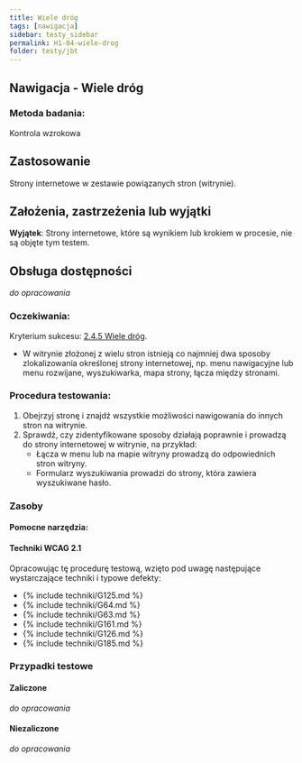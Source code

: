 ```yaml
---
title: Wiele dróg
tags: [nawigacja]
sidebar: testy_sidebar
permalink: H1-04-wiele-drog
folder: testy/jbt
---
```



## Nawigacja - Wiele dróg

### Metoda badania:
Kontrola wzrokowa

## Zastosowanie
Strony internetowe w zestawie powiązanych stron (witrynie).

## Założenia, zastrzeżenia lub wyjątki
**Wyjątek**: Strony internetowe, które są wynikiem lub krokiem w procesie, nie są objęte tym testem.

## Obsługa dostępności
_do opracowania_

### Oczekiwania:
Kryterium sukcesu: [2.4.5 Wiele dróg](https://wcag.lepszyweb.pl/#multiple-ways).
-	W witrynie złożonej z wielu stron istnieją co najmniej dwa sposoby zlokalizowania określonej strony internetowej, np. menu nawigacyjne lub menu rozwijane, wyszukiwarka, mapa strony, łącza między stronami.

### Procedura testowania:
1.	Obejrzyj stronę i znajdź wszystkie możliwości nawigowania do innych stron na witrynie.
2.	Sprawdź, czy zidentyfikowane sposoby działają poprawnie i prowadzą do strony internetowej w witrynie, na przykład:
    -	Łącza w menu lub na mapie witryny prowadzą do odpowiednich stron witryny.
    -	Formularz wyszukiwania prowadzi do strony, która zawiera wyszukiwane hasło.

### Zasoby

#### Pomocne narzędzia:

#### Techniki WCAG 2.1
Opracowując tę procedurę testową, wzięto pod uwagę następujące wystarczające techniki i typowe defekty:

- {% include techniki/G125.md %}
- {% include techniki/G64.md %}
- {% include techniki/G63.md %}
- {% include techniki/G161.md %}
- {% include techniki/G126.md %}
- {% include techniki/G185.md %}

### Przypadki testowe

#### Zaliczone
_do opracowania_

#### Niezaliczone
_do opracowania_
